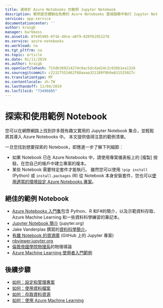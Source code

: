 ```yaml
---
title: 適用於 Azure Notebooks 的範例 Jupyter Notebook
description: 範例是您體驗在免費的 Azure Notebooks 雲端服務中執行 Jupyter Notebook 的絕佳途徑。
services: app-service
documentationcenter: ''
author: kraigb
manager: barbkess
ms.assetid: 07e95905-0f1b-49ce-a0f9-820f61952278
ms.service: azure-notebooks
ms.workload: na
ms.tgt_pltfrm: na
ms.topic: article
ms.date: 01/11/2019
ms.author: kraigb
ms.openlocfilehash: 715db36921427dc0ac5dcdad24c2c026b1ea1326
ms.sourcegitcommit: c22327552d62f88aeaa321189f9b9a631525027c
ms.translationtype: MT
ms.contentlocale: zh-TW
ms.lasthandoff: 11/04/2019
ms.locfileid: "73496685"
---
```

# <a name="discover-and-use-sample-notebooks"></a>探索和使用範例 Notebook

您可以在網際網路上找到許多既有趣又實用的 Jupyter Notebook 集合，並輕鬆將其導入 Azure Notebooks 中。 本文提供值得注意的範例清單。

一旦您找到想要探索的 Notebook，即應進一步了解下列細節：

- 如果 Notebook 已在 Azure Notebooks 中，請使用專案儀表板上的 [複製] 按鈕，在您自己的帳戶中建立專案的複本。
- 某些 Notebook 需要特定套件才能執行。 雖然您可以使用 `!pip install` (Python) 或 `install.packages` (R) 從 Notebook 本身安裝套件，您也可以[使用適當的環境設定 Azure Notebooks 專案](configure-manage-azure-notebooks-projects.md)。

## <a name="great-sample-notebooks"></a>絕佳的範例 Notebook

- [Azure Notebooks 入門集](https://notebooks.azure.com/#sample-redirect)包含 Python、R 和F#的簡介，以及示範資料存取、Azure Machine Learning 和一些資料科學練習的筆記本。
- [Jupyter Notebook 簡介](https://nbviewer.jupyter.org/github/jupyter/notebook/blob/master/docs/source/examples/Notebook/Notebook%20Basics.ipynb) (jupyter.org)
- Jake Vanderplas 撰寫的[資料科學簡介](https://github.com/jakevdp/PythonDataScienceHandbook/tree/master/notebooks)。
- [有趣 Notebook 的資源庫](https://github.com/ipython/ipython/wiki/A-gallery-of-interesting-IPython-Notebooks) (GitHub 上的 Jupyter 專案)
- [nbviewer.jupyter.org](https://nbviewer.jupyter.org)
- [倫敦帝國學院物理系](https://notebooks.azure.com/cvanbreu/libraries)的物理導論
- [Azure Machine Learning 使用者入門範例](https://notebooks.azure.com/azureml/projects/azureml-getting-started)

## <a name="next-steps"></a>後續步驟  

- [如何：設定和管理專案](configure-manage-azure-notebooks-projects.md)
- [如何：使用資料檔案](work-with-project-data-files.md)
- [如何：存取資料資源](access-data-resources-jupyter-notebooks.md)
- [如何：使用 Azure Machine Learning](use-machine-learning-services-jupyter-notebooks.md)
